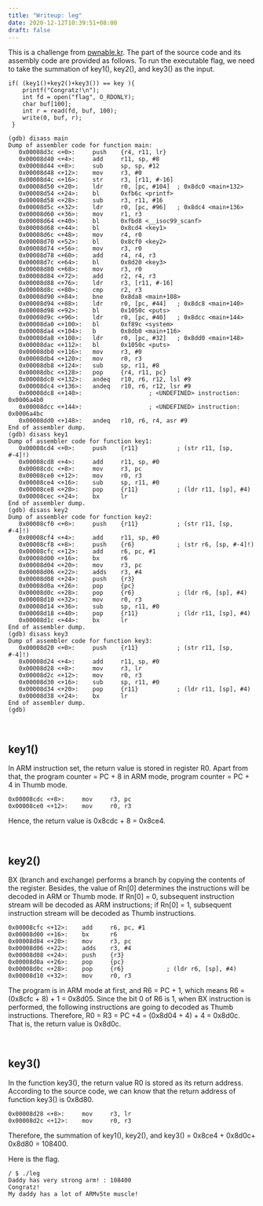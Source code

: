 ```yaml
---
title: "Writeup: leg"
date: 2020-12-12T10:39:51+08:00
draft: false
---
```


This is a challenge from [pwnable.kr](https://pwnable.kr/). The part of the source code and its assembly code are provided as follows. To run the executable flag, we need to take the summation of key1(), key2(), and key3() as the input. 

```
if( (key1()+key2()+key3()) == key ){
    printf("Congratz!\n");
    int fd = open("flag", O_RDONLY);
    char buf[100];
    int r = read(fd, buf, 100);
    write(0, buf, r);
 }
```

```
(gdb) disass main
Dump of assembler code for function main:
   0x00008d3c <+0>:     push    {r4, r11, lr}
   0x00008d40 <+4>:     add     r11, sp, #8
   0x00008d44 <+8>:     sub     sp, sp, #12
   0x00008d48 <+12>:    mov     r3, #0
   0x00008d4c <+16>:    str     r3, [r11, #-16]
   0x00008d50 <+20>:    ldr     r0, [pc, #104]  ; 0x8dc0 <main+132>
   0x00008d54 <+24>:    bl      0xfb6c <printf>
   0x00008d58 <+28>:    sub     r3, r11, #16
   0x00008d5c <+32>:    ldr     r0, [pc, #96]   ; 0x8dc4 <main+136>
   0x00008d60 <+36>:    mov     r1, r3
   0x00008d64 <+40>:    bl      0xfbd8 <__isoc99_scanf>
   0x00008d68 <+44>:    bl      0x8cd4 <key1>
   0x00008d6c <+48>:    mov     r4, r0
   0x00008d70 <+52>:    bl      0x8cf0 <key2>
   0x00008d74 <+56>:    mov     r3, r0
   0x00008d78 <+60>:    add     r4, r4, r3
   0x00008d7c <+64>:    bl      0x8d20 <key3>
   0x00008d80 <+68>:    mov     r3, r0
   0x00008d84 <+72>:    add     r2, r4, r3
   0x00008d88 <+76>:    ldr     r3, [r11, #-16]
   0x00008d8c <+80>:    cmp     r2, r3
   0x00008d90 <+84>:    bne     0x8da8 <main+108>
   0x00008d94 <+88>:    ldr     r0, [pc, #44]   ; 0x8dc8 <main+140>
   0x00008d98 <+92>:    bl      0x1050c <puts>
   0x00008d9c <+96>:    ldr     r0, [pc, #40]   ; 0x8dcc <main+144>
   0x00008da0 <+100>:   bl      0xf89c <system>
   0x00008da4 <+104>:   b       0x8db0 <main+116>
   0x00008da8 <+108>:   ldr     r0, [pc, #32]   ; 0x8dd0 <main+148>
   0x00008dac <+112>:   bl      0x1050c <puts>
   0x00008db0 <+116>:   mov     r3, #0
   0x00008db4 <+120>:   mov     r0, r3           
   0x00008db8 <+124>:   sub     sp, r11, #8         
   0x00008dbc <+128>:   pop     {r4, r11, pc}            
   0x00008dc0 <+132>:   andeq   r10, r6, r12, lsl #9            
   0x00008dc4 <+136>:   andeq   r10, r6, r12, lsr #9          
   0x00008dc8 <+140>:                   ; <UNDEFINED> instruction: 0x0006a4b0
   0x00008dcc <+144>:                   ; <UNDEFINED> instruction: 0x0006a4bc
   0x00008dd0 <+148>:   andeq   r10, r6, r4, asr #9           
End of assembler dump.            
(gdb) disass key1
Dump of assembler code for function key1:
   0x00008cd4 <+0>:     push    {r11}           ; (str r11, [sp, #-4]!)
   0x00008cd8 <+4>:     add     r11, sp, #0
   0x00008cdc <+8>:     mov     r3, pc
   0x00008ce0 <+12>:    mov     r0, r3
   0x00008ce4 <+16>:    sub     sp, r11, #0
   0x00008ce8 <+20>:    pop     {r11}           ; (ldr r11, [sp], #4)
   0x00008cec <+24>:    bx      lr
End of assembler dump.
(gdb) disass key2
Dump of assembler code for function key2:
   0x00008cf0 <+0>:     push    {r11}           ; (str r11, [sp, #-4]!)
   0x00008cf4 <+4>:     add     r11, sp, #0
   0x00008cf8 <+8>:     push    {r6}            ; (str r6, [sp, #-4]!)
   0x00008cfc <+12>:    add     r6, pc, #1
   0x00008d00 <+16>:    bx      r6
   0x00008d04 <+20>:    mov     r3, pc
   0x00008d06 <+22>:    adds    r3, #4
   0x00008d08 <+24>:    push    {r3}
   0x00008d0a <+26>:    pop     {pc}
   0x00008d0c <+28>:    pop     {r6}            ; (ldr r6, [sp], #4)
   0x00008d10 <+32>:    mov     r0, r3
   0x00008d14 <+36>:    sub     sp, r11, #0
   0x00008d18 <+40>:    pop     {r11}           ; (ldr r11, [sp], #4)
   0x00008d1c <+44>:    bx      lr
End of assembler dump.
(gdb) disass key3
Dump of assembler code for function key3:
   0x00008d20 <+0>:     push    {r11}           ; (str r11, [sp, #-4]!)
   0x00008d24 <+4>:     add     r11, sp, #0
   0x00008d28 <+8>:     mov     r3, lr
   0x00008d2c <+12>:    mov     r0, r3
   0x00008d30 <+16>:    sub     sp, r11, #0
   0x00008d34 <+20>:    pop     {r11}           ; (ldr r11, [sp], #4)
   0x00008d38 <+24>:    bx      lr
End of assembler dump.
(gdb)
```

<br>

## key1()

In ARM instruction set, the return value is stored in register R0. Apart from that, the program counter = PC + 8 in ARM mode, program counter = PC + 4 in Thumb mode. 

```
0x00008cdc <+8>:     mov     r3, pc
0x00008ce0 <+12>:    mov     r0, r3
```

Hence, the return value is 0x8cdc + 8 = 0x8ce4. 

<br>

## key2()

BX (branch and exchange) performs a branch by copying the contents of the register. Besides, the value of Rn[0] determines the instructions will be decoded in ARM or Thumb mode. If Rn[0] = 0, subsequent instruction stream will be decoded as ARM instructions; if Rn[0] = 1, subsequent instruction stream will be decoded as Thumb instructions. 

```
0x00008cfc <+12>:    add     r6, pc, #1
0x00008d00 <+16>:    bx      r6
0x00008d04 <+20>:    mov     r3, pc
0x00008d06 <+22>:    adds    r3, #4
0x00008d08 <+24>:    push    {r3}
0x00008d0a <+26>:    pop     {pc}
0x00008d0c <+28>:    pop     {r6}            ; (ldr r6, [sp], #4)
0x00008d10 <+32>:    mov     r0, r3
```

The program is in ARM mode at first, and R6 = PC + 1, which means R6 = (0x8cfc + 8) + 1 = 0x8d05. Since the bit 0 of R6 is 1, when BX instruction is performed, the following instructions are going to decoded as Thumb instructions. Therefore, R0 = R3 = PC +4 = (0x8d04 + 4) + 4 = 0x8d0c. That is, the return value is 0x8d0c. 

<br>

## key3()

In the function key3(), the return value R0 is stored as its return address. According to the source code, we can know that the return address of function key3() is 0x8d80. 

```
0x00008d28 <+8>:     mov     r3, lr
0x00008d2c <+12>:    mov     r0, r3
```

Therefore, the summation of key1(), key2(), and key3() = 0x8ce4 + 0x8d0c+ 0x8d80 = 108400. 

Here is the flag. 

```
/ $ ./leg
Daddy has very strong arm! : 108400
Congratz!
My daddy has a lot of ARMv5te muscle!
```





